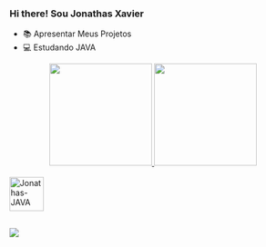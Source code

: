 ### Hi there! Sou Jonathas Xavier
- 📚 Apresentar Meus Projetos
- 💻 Estudando JAVA

<div align="center">
  <a href="https://github.com/JonathasXavier">
  <img height="180em" src="https://github-readme-stats.vercel.app/api?username=JonathasXavier&show_icons=true&theme=dark&include_all_commits=true&count_private=true"/>
 
  <img height="180em" src="https://github-readme-stats.vercel.app/api/top-langs/?username=JonathasXavier&layout=compact&langs_count=7&theme=dark"/>
</div>


<div style="display: inline_block"><br>
  <img align="center" alt="Jonathas-JAVA" height="60" width="60"
            <img src="https://cdn.jsdelivr.net/gh/devicons/devicon/icons/java/java-original-wordmark.svg"/>
 </div>
      
##

<div 

<a href="https://www.linkedin.com/in/jonathas-xavier-b2534a21a/" target="_blank"><img src="https://img.shields.io/badge/-LinkedIn-%230077B5?style=for-the-badge&logo=linkedin&logoColor=white" target="_blank"></a> 

</div>
